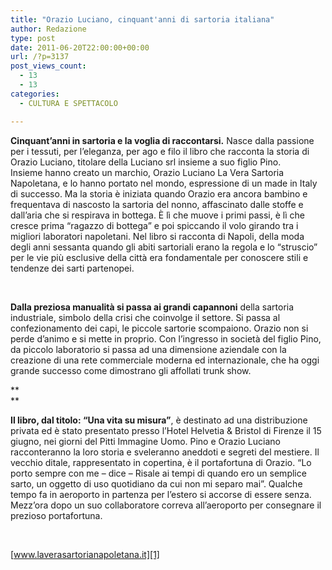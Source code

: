 ```yaml
---
title: "Orazio Luciano, cinquant'anni di sartoria italiana"
author: Redazione
type: post
date: 2011-06-20T22:00:00+00:00
url: /?p=3137
post_views_count:
  - 13
  - 13
categories:
  - CULTURA E SPETTACOLO

---
```

**Cinquant&rsquo;anni in sartoria e la voglia di raccontarsi.** Nasce dalla passione per i tessuti, per l&rsquo;eleganza, per ago e filo il libro che racconta la storia di Orazio Luciano, titolare della Luciano srl insieme a suo figlio Pino.  
Insieme hanno creato un marchio, Orazio Luciano La Vera Sartoria Napoletana, e lo hanno portato nel mondo, espressione di un made in Italy di successo. Ma la storia &egrave; iniziata quando Orazio era ancora bambino e frequentava di nascosto la sartoria del nonno, affascinato dalle stoffe e dall&rsquo;aria che si respirava in bottega. &Egrave; l&igrave; che muove i primi passi, &egrave; l&igrave; che cresce prima &ldquo;ragazzo di bottega&rdquo; e poi spiccando il volo girando tra i migliori laboratori napoletani. Nel libro si racconta di Napoli, della moda degli anni sessanta quando gli abiti sartoriali erano la regola e lo &ldquo;struscio&rdquo; per le vie pi&ugrave; esclusive della citt&agrave; era fondamentale per conoscere stili e tendenze dei sarti partenopei.

&nbsp;

**Dalla preziosa manualit&agrave; si passa ai grandi capannoni** della sartoria industriale, simbolo della crisi che coinvolge il settore. Si passa al confezionamento dei capi, le piccole sartorie scompaiono. Orazio non si perde d&rsquo;animo e si mette in proprio. Con l&rsquo;ingresso in societ&agrave; del figlio Pino, da piccolo laboratorio si passa ad una dimensione aziendale con la creazione di una rete commerciale moderna ed internazionale, che ha oggi grande successo come dimostrano gli affollati trunk show.

**  
** 

**Il libro, dal titolo: &ldquo;Una vita su misura&rdquo;**, &egrave; destinato ad una distribuzione privata ed &egrave; stato presentato presso l&rsquo;Hotel Helvetia & Bristol di Firenze il 15 giugno, nei giorni del Pitti Immagine Uomo. Pino e Orazio Luciano racconteranno la loro storia e sveleranno aneddoti e segreti del mestiere. Il vecchio ditale, rappresentato in copertina, &egrave; il portafortuna di Orazio. &ldquo;Lo porto sempre con me &#8211; dice &ndash; Risale ai tempi di quando ero un semplice sarto, un oggetto di uso quotidiano da cui non mi separo mai&rdquo;. Qualche tempo fa in aeroporto in partenza per l&rsquo;estero si accorse di essere senza. Mezz&rsquo;ora dopo un suo collaboratore correva all&rsquo;aeroporto per consegnare il prezioso portafortuna.

&nbsp;

[www.laverasartorianapoletana.it][1]  
&nbsp;

 [1]: https://www.laverasartorianapoletana.it